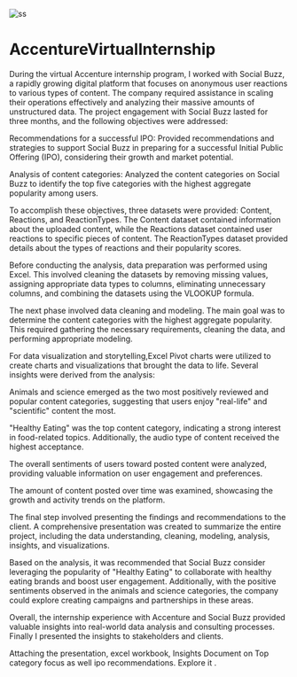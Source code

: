 ![ss](https://github.com/BizTechInnovatorShresthathe/AccentureVirtualInternship/assets/121448188/16115177-2fd7-44ba-af99-78a0ab6b8833)
# AccentureVirtualInternship
During the virtual  Accenture internship program, I worked with Social Buzz, a rapidly growing digital platform that focuses on anonymous user reactions to various types of content. The company required assistance in scaling their operations effectively and analyzing their massive amounts of unstructured data. The project engagement with Social Buzz lasted for three months, and the following objectives were addressed:

Recommendations for a successful IPO: Provided recommendations and strategies to support Social Buzz in preparing for a successful Initial Public Offering (IPO), considering their growth and market potential.

Analysis of content categories: Analyzed the content categories on Social Buzz to identify the top five categories with the highest aggregate popularity among users.

To accomplish these objectives, three datasets were provided: Content, Reactions, and ReactionTypes. The Content dataset contained information about the uploaded content, while the Reactions dataset contained user reactions to specific pieces of content. The ReactionTypes dataset provided details about the types of reactions and their popularity scores.

Before conducting the analysis, data preparation was performed using Excel. This involved cleaning the datasets by removing missing values, assigning appropriate data types to columns, eliminating unnecessary columns, and combining the datasets using the VLOOKUP formula.

The next phase involved data cleaning and modeling. The main goal was to determine the content categories with the highest aggregate popularity. This required gathering the necessary requirements, cleaning the data, and performing appropriate modeling.

For data visualization and storytelling,Excel Pivot charts were utilized to create charts and visualizations that brought the data to life. Several insights were derived from the analysis:

Animals and science emerged as the two most positively reviewed and popular content categories, suggesting that users enjoy "real-life" and "scientific" content the most.

"Healthy Eating" was the top content category, indicating a strong interest in food-related topics. Additionally, the audio type of content received the highest acceptance.

The overall sentiments of users toward posted content were analyzed, providing valuable information on user engagement and preferences.

The amount of content posted over time was examined, showcasing the growth and activity trends on the platform.

The final step involved presenting the findings and recommendations to the client. A comprehensive presentation was created to summarize the entire project, including the data understanding, cleaning, modeling, analysis, insights, and visualizations.

Based on the analysis, it was recommended that Social Buzz consider leveraging the popularity of "Healthy Eating" to collaborate with healthy eating brands and boost user engagement. Additionally, with the positive sentiments observed in the animals and science categories, the company could explore creating campaigns and partnerships in these areas.

Overall, the internship experience with Accenture and Social Buzz provided valuable insights into real-world data analysis and consulting processes. Finally I presented the insights to stakeholders and clients.

Attaching the presentation, excel workbook, Insights Document on Top category focus as well ipo recommendations. Explore it .
